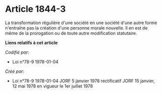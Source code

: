 # Article 1844-3

La transformation régulière d'une société en une société d'une autre forme n'entraîne pas la création d'une personne morale
nouvelle. Il en est de même de la prorogation ou de toute autre modification statutaire.

**Liens relatifs à cet article**

_Codifié par_:

  - Loi n°78-9 1978-01-04

_Créé par_:

  - Loi n°78-9 1978-01-04 JORF 5 janvier 1978 rectificatif JORF 15 janvier, 12 mai 1978 en vigueur le 1er juillet 1978
